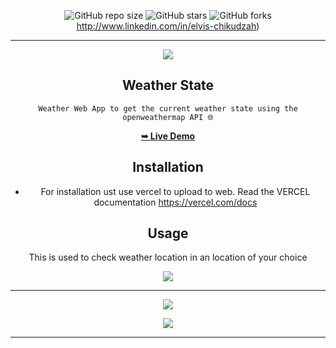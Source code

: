 <div align="center">

  ![GitHub repo size](https://img.shields.io/github/repo-size/codeaashu/Weather-State)
  ![GitHub stars](https://img.shields.io/github/stars/codeaashu/Weather-State?style=social)
  ![GitHub forks](https://img.shields.io/github/forks/codeaashu/Weather-State?style=social)
  http://www.linkedin.com/in/elvis-chikudzah)<hr>
  
  <img src="./icons/favicon.svg" />
  <h2 align="center">Weather State</h2>

 `Weather Web App to get the current weather state using the openweathermap API 🌐`

  <a href="https://weatherstate.vercel.app/"><strong>➥ Live Demo</strong></a>
  ## Installation
  * For installation ust use vercel to upload to web. Read the VERCEL documentation https://vercel.com/docs

  ## Usage
  This is used to check weather location in an location of your choice

  

<img src="./icons/weather app.png" /> <hr>

<img src="./icons/black result.png"/>

<img src="./icons/theme.png" /> <hr>

</div>


